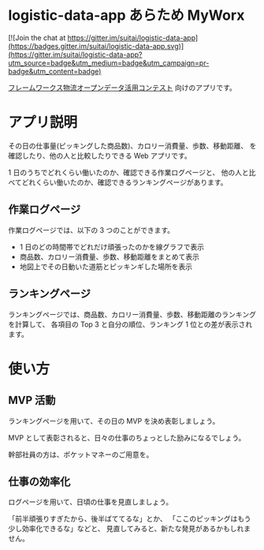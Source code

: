 # logistic-data-app あらため MyWorx

[![Join the chat at https://gitter.im/suitai/logistic-data-app](https://badges.gitter.im/suitai/logistic-data-app.svg)](https://gitter.im/suitai/logistic-data-app?utm_source=badge&utm_medium=badge&utm_campaign=pr-badge&utm_content=badge)

[フレームワークス物流オープンデータ活用コンテスト](http://contest.frameworxopendata.jp/)
向けのアプリです。

# アプリ説明

その日の仕事量(ピッキングした商品数)、カロリー消費量、歩数、移動距離、
を確認したり、他の人と比較したりできる Web アプリです。

1 日のうちでどれくらい働いたのか、確認できる作業ログページと、
他の人と比べてどれくらい働いたのか、確認できるランキングページがあります。

## 作業ログページ

作業ログページでは、以下の 3 つのことができます。

- 1 日のどの時間帯でどれだけ頑張ったのかを線グラフで表示
- 商品数、カロリー消費量、歩数、移動距離をまとめて表示
- 地図上でその日動いた道筋とピッキンギした場所を表示

## ランキングページ

ランキングページでは、商品数、カロリー消費量、歩数、移動距離のランキングを計算して、
各項目の Top 3 と自分の順位、ランキング 1 位との差が表示されます。

# 使い方

## MVP 活動

ランキングページを用いて、その日の MVP を決め表彰しましょう。

MVP として表彰されると、日々の仕事のちょっとした励みになるでしょう。

幹部社員の方は、ポケットマネーのご用意を。

## 仕事の効率化

ログページを用いて、日頃の仕事を見直しましょう。

「前半頑張りすぎたから、後半ばててるな」とか、
「ここのピッキングはもう少し効率化できるな」などと、
見直してみると、新たな発見があるかもしれません。

